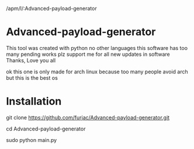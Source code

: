 /apm/l/:Advanced-payload-generator
  

# Advanced-payload-generator
This tool was created with python no other languages this software has too many pending works plz support me for all new updates in software Thanks, Love you all

ok this one is only made for arch linux because 
too many people avoid arch but this is the best os


# Installation
git clone https://github.com/furjac/Advanced-payload-generator.git

cd Advanced-payload-generator

sudo python main.py
